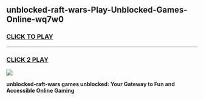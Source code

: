 
## unblocked-raft-wars-Play-Unblocked-Games-Online-wq7w0
<h3>
<a href="https://premium76.site?title=unblocked-raft-wars&ref=25A">CLICK TO PLAY</a></h3>
<hr>

<h3>
<a href="https://premium76.site?title=unblocked-raft-wars&ref=25A">CLICK 2 PLAY</a>
  
</h3>

<a href="https://premium76.site?title=unblocked-raft-wars&ref=25A"><img src="https://clearcache.store/games.png"></a>


**unblocked-raft-wars games unblocked: Your Gateway to Fun and Accessible Online Gaming**
